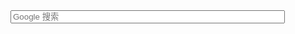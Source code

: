 <form method="get" class="search" action="http://www.google.com/search" style="margin: 8px;">
	<input type="text" placeholder="Google 搜索" class="search-query" name="q" style="width:90%;" maxlength="200" />
	<!--<input type="submit" class="btn" name="btnG" value="搜索" />-->
	<input type="hidden" name="oe" value="GB2312" />
	<input type="hidden" name="hl" value="zh-CN" />
	<input type="hidden" name="as_sitesearch" value="beginor.github.io" />
</form>